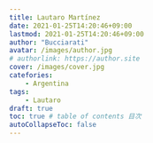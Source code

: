 ```yaml
---
title: Lautaro Martínez
date: 2021-01-25T14:20:46+09:00
lastmod: 2021-01-25T14:20:46+09:00
author: "Bucciarati"
avatar: /images/author.jpg
# authorlink: https://author.site
cover: /images/cover.jpg
catefories:
    - Argentina
tags: 
    - Lautaro
draft: true
toc: true # table of contents 目次
autoCollapseToc: false
---
```

